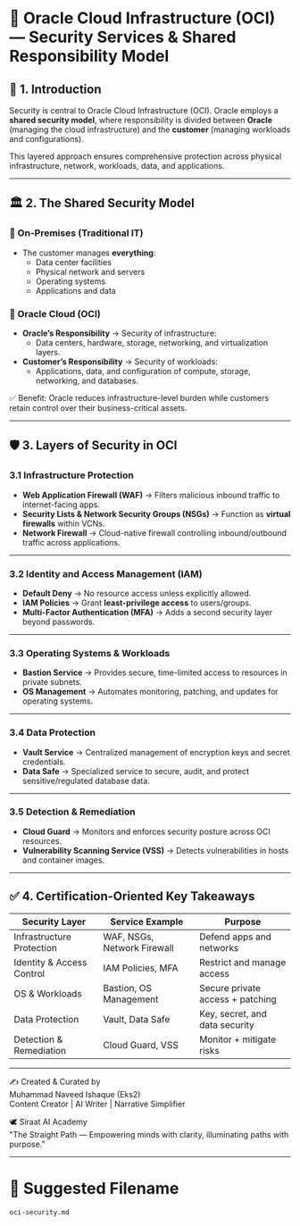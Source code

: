 # 🔐 Oracle Cloud Infrastructure (OCI) — Security Services & Shared Responsibility Model  

## 📍 1. Introduction  
Security is central to Oracle Cloud Infrastructure (OCI). Oracle employs a **shared security model**, where responsibility is divided between **Oracle** (managing the cloud infrastructure) and the **customer** (managing workloads and configurations).  

This layered approach ensures comprehensive protection across physical infrastructure, network, workloads, data, and applications.  

---

## 🏛️ 2. The Shared Security Model  

### 🔹 On-Premises (Traditional IT)  
- The customer manages **everything**:  
  - Data center facilities  
  - Physical network and servers  
  - Operating systems  
  - Applications and data  

### 🔹 Oracle Cloud (OCI)  
- **Oracle’s Responsibility** → Security of infrastructure:  
  - Data centers, hardware, storage, networking, and virtualization layers.  
- **Customer’s Responsibility** → Security of workloads:  
  - Applications, data, and configuration of compute, storage, networking, and databases.  

✅ Benefit: Oracle reduces infrastructure-level burden while customers retain control over their business-critical assets.  

---

## 🛡️ 3. Layers of Security in OCI  

### 3.1 Infrastructure Protection  
- **Web Application Firewall (WAF)** → Filters malicious inbound traffic to internet-facing apps.  
- **Security Lists & Network Security Groups (NSGs)** → Function as **virtual firewalls** within VCNs.  
- **Network Firewall** → Cloud-native firewall controlling inbound/outbound traffic across applications.  

---

### 3.2 Identity and Access Management (IAM)  
- **Default Deny** → No resource access unless explicitly allowed.  
- **IAM Policies** → Grant **least-privilege access** to users/groups.  
- **Multi-Factor Authentication (MFA)** → Adds a second security layer beyond passwords.  

---

### 3.3 Operating Systems & Workloads  
- **Bastion Service** → Provides secure, time-limited access to resources in private subnets.  
- **OS Management** → Automates monitoring, patching, and updates for operating systems.  

---

### 3.4 Data Protection  
- **Vault Service** → Centralized management of encryption keys and secret credentials.  
- **Data Safe** → Specialized service to secure, audit, and protect sensitive/regulated database data.  

---

### 3.5 Detection & Remediation  
- **Cloud Guard** → Monitors and enforces security posture across OCI resources.  
- **Vulnerability Scanning Service (VSS)** → Detects vulnerabilities in hosts and container images.  

---

## ✅ 4. Certification-Oriented Key Takeaways  
| Security Layer              | Service Example                | Purpose |
|------------------------------|--------------------------------|---------|
| Infrastructure Protection    | WAF, NSGs, Network Firewall    | Defend apps and networks |
| Identity & Access Control    | IAM Policies, MFA              | Restrict and manage access |
| OS & Workloads               | Bastion, OS Management         | Secure private access + patching |
| Data Protection              | Vault, Data Safe               | Key, secret, and data security |
| Detection & Remediation      | Cloud Guard, VSS               | Monitor + mitigate risks |

---

✍️ Created & Curated by  
Muhammad Naveed Ishaque (Eks2)  
Content Creator | AI Writer | Narrative Simplifier  

🕊️ Siraat AI Academy  
"The Straight Path — Empowering minds with clarity, illuminating paths with purpose."  

---

# 📌 Suggested Filename  
`oci-security.md`
